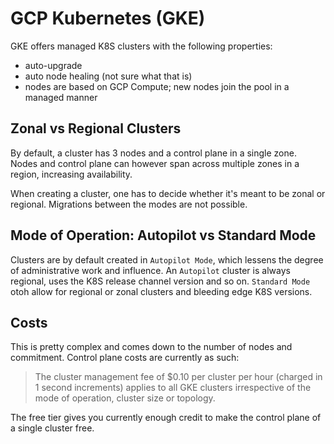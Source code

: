 # GCP Kubernetes (GKE)

GKE offers managed K8S clusters with the following properties:

* auto-upgrade
* auto node healing (not sure what that is)
* nodes are based on GCP Compute; new nodes join the pool in a managed manner

## Zonal vs Regional Clusters

By default, a cluster has 3 nodes and a control plane in a single zone. Nodes and control plane can however span across multiple zones in a region, increasing availability.

When creating a cluster, one has to decide whether it's meant to be zonal or regional. Migrations between the modes are not possible.

## Mode of Operation: Autopilot vs Standard Mode

Clusters are by default created in `Autopilot Mode`, which lessens the degree of administrative work and influence. An `Autopilot` cluster is always regional, uses the K8S release channel version and so on.
`Standard Mode` otoh allow for regional or zonal clusters and bleeding edge K8S versions.

## Costs

This is pretty complex and comes down to the number of nodes and commitment. Control plane costs are currently as such:

>The cluster management fee of $0.10 per cluster per hour (charged in 1 second increments) applies to all GKE clusters irrespective of the mode of operation, cluster size or topology.

The free tier gives you currently enough credit to make the control plane of a single cluster free.
